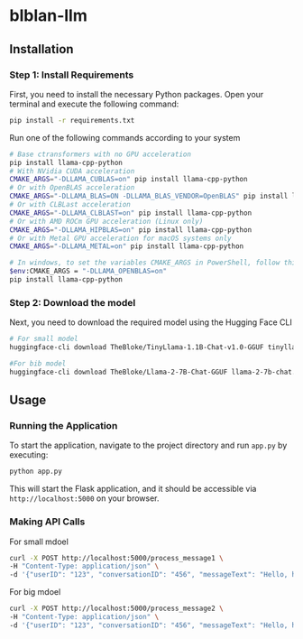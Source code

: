 # blblan-llm


## Installation

### Step 1: Install Requirements

First, you need to install the necessary Python packages. Open your terminal and execute the following command:

```bash
pip install -r requirements.txt
```

Run one of the following commands according to your system

```bash
# Base ctransformers with no GPU acceleration
pip install llama-cpp-python
# With NVidia CUDA acceleration
CMAKE_ARGS="-DLLAMA_CUBLAS=on" pip install llama-cpp-python
# Or with OpenBLAS acceleration
CMAKE_ARGS="-DLLAMA_BLAS=ON -DLLAMA_BLAS_VENDOR=OpenBLAS" pip install llama-cpp-python
# Or with CLBLast acceleration
CMAKE_ARGS="-DLLAMA_CLBLAST=on" pip install llama-cpp-python
# Or with AMD ROCm GPU acceleration (Linux only)
CMAKE_ARGS="-DLLAMA_HIPBLAS=on" pip install llama-cpp-python
# Or with Metal GPU acceleration for macOS systems only
CMAKE_ARGS="-DLLAMA_METAL=on" pip install llama-cpp-python

# In windows, to set the variables CMAKE_ARGS in PowerShell, follow this format; eg for NVidia CUDA:
$env:CMAKE_ARGS = "-DLLAMA_OPENBLAS=on"
pip install llama-cpp-python
```

### Step 2: Download the model

Next, you need to download the required model using the Hugging Face CLI

```bash
# For small model
huggingface-cli download TheBloke/TinyLlama-1.1B-Chat-v1.0-GGUF tinyllama-1.1b-chat-v1.0.Q4_K_M.gguf --local-dir ./models/ --local-dir-use-symlinks False

#For bib model
huggingface-cli download TheBloke/Llama-2-7B-Chat-GGUF llama-2-7b-chat.Q3_K_M.gguf --local-dir ./models/ --local-dir-use-symlinks False
```

## Usage

### Running the Application

To start the application, navigate to the project directory and run `app.py` by executing:

```bash
python app.py
```
This will start the Flask application, and it should be accessible via `http://localhost:5000` on your browser.


### Making API Calls

For small mdoel

```bash
curl -X POST http://localhost:5000/process_message1 \
-H "Content-Type: application/json" \
-d '{"userID": "123", "conversationID": "456", "messageText": "Hello, how are you?"}'
```

For big mdoel

```bash
curl -X POST http://localhost:5000/process_message2 \
-H "Content-Type: application/json" \
-d '{"userID": "123", "conversationID": "456", "messageText": "Hello, how are you?"}'
```
